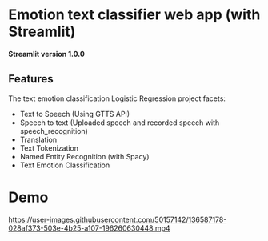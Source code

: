 # Emotion text classifier web app (with Streamlit)
**Streamlit version 1.0.0**

## Features
The text emotion classification Logistic Regression project facets:

* Text to Speech (Using GTTS API) 
* Speech to text (Uploaded speech and recorded speech with speech_recognition)
* Translation 
* Text Tokenization
* Named Entity Recognition (with Spacy) 
* Text Emotion Classification

# Demo

https://user-images.githubusercontent.com/50157142/136587178-028af373-503e-4b25-a107-196260630448.mp4



